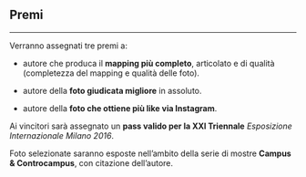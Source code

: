 Premi
---
-----

Verranno assegnati tre premi a:

- autore che produca il **mapping più completo**, articolato e di qualità (completezza del mapping e qualità delle foto).

- autore della **foto giudicata migliore** in assoluto.

- autore della **foto che ottiene più like via Instagram**.

Ai vincitori sarà assegnato un **pass valido per la XXI Triennale** _Esposizione Internazionale Milano 2016_.

Foto selezionate saranno esposte nell’ambito della serie di mostre **Campus &amp; Controcampus**, con citazione dell’autore.
